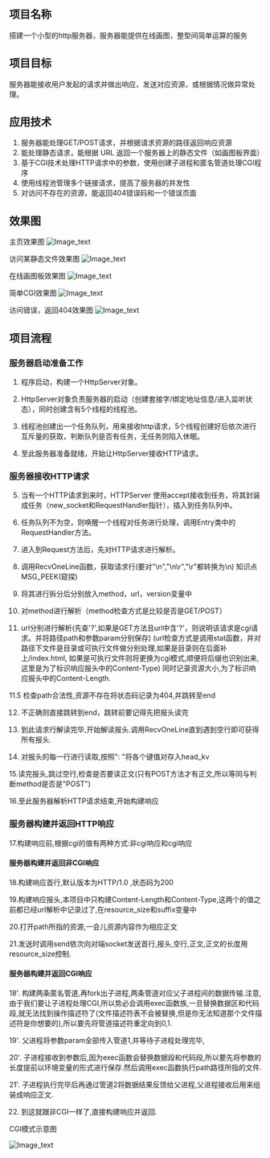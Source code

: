 ## 项目名称
搭建一个小型的http服务器，服务器能提供在线画图，整型间简单运算的服务
## 项目目标
服务器能接收用户发起的请求并做出响应，发送对应资源，或根据情况做异常处理。
## 应用技术
 1. 服务器能处理GET/POST请求，并根据请求资源的路径返回响应资源
 2. 能处理静态请求，能根据 URL 返回一个服务器上的静态文件（如画图板界面）
 3. 基于CGI技术处理HTTP请求中的参数，使用创建子进程和匿名管道处理CGI程序
 4. 使用线程池管理多个链接请求，提高了服务器的并发性
 5. 对访问不存在的资源，能返回404错误码和一个错误页面
 
 ## 效果图
 
  主页效果图
  ![Image_text](https://github.com/ferlanymh/my_http_server/blob/master/主页.png)
  
  访问某静态文件效果图
  ![Image_text](https://github.com/ferlanymh/my_http_server/blob/master/login.png)
  
  在线画图板效果图
  ![Image_text](https://github.com/ferlanymh/my_http_server/blob/master/%E7%94%BB%E5%9B%BE%E6%9D%BF.png)
  
  简单CGI效果图
  ![Image_text](https://github.com/ferlanymh/my_http_server/blob/master/简单cgi.png)
 
  访问错误，返回404效果图
 ![Image_text](https://github.com/ferlanymh/my_http_server/blob/master/404.png)
## 项目流程
### 服务器启动准备工作

1. 程序启动，构建一个HttpServer对象。

2. HttpServer对象负责服务器的启动（创建套接字/绑定地址信息/进入监听状态），同时创建含有5个线程的线程池。

3. 线程池创建出一个任务队列，用来接收http请求，5个线程创建好后依次进行互斥量的获取，判断队列是否有任务，无任务则陷入休眠。

4. 至此服务器准备就绪，开始让HttpServer接收HTTP请求。

### 服务器接收HTTP请求

5. 当有一个HTTP请求到来时，HTTPServer 使用accept接收到任务，将其封装成任务（new_socket和RequestHandler指针），插入到任务队列中。

6. 任务队列不为空，则唤醒一个线程对任务进行处理，调用Entry类中的RequestHandler方法。

7. 进入到Request方法后，先对HTTP请求进行解析。

8. 调用RecvOneLine函数，获取请求行(要对"\n","\n\r","\r"都转换为\n)  知识点MSG_PEEK(窥探)

9. 将其进行拆分后分别放入method，url，version变量中

10. 对method进行解析（method检查方式是比较是否是GET/POST）

11. url分别进行解析(先查'?',如果是GET方法且url中含'?'，则说明该请求是cgi请求。并将路径path和参数param分别保存)
   (url检查方式是调用stat函数，并对路径下文件是目录或可执行文件做分别处理,如果是目录则在后面补上/index.html,
    如果是可执行文件则将更换为cgi模式,顺便将后缀也识别出来,这里是为了标识响应报头中的Content-Type)
    同时记录资源大小,为了标识响应报头中的Content-Length.
    
11.5 检查path合法性,资源不存在将状态码记录为404,并跳转至end

12. 不正确则直接跳转到end，跳转前要记得先把报头读完

13. 到此请求行解读完毕,开始解读报头.调用RecvOneLine直到遇到空行即可获得所有报头.

14. 对报头的每一行进行读取,按照": "将各个键值对存入head_kv

15.读完报头,跳过空行,检查是否要读正文(只有POST方法才有正文,所以等同与判断method是否是"POST")

16.至此服务器解析HTTP请求结束,开始构建响应

### 服务器构建并返回HTTP响应

17.构建响应前,根据cgi的值有两种方式:非cgi响应和cgi响应

#### 服务器构建并返回非CGI响应

18.构建响应首行,默认版本为HTTP/1.0 ,状态码为200

19.构建响应报头,本项目中只构建Content-Length和Content-Type,这两个的值之前都已经url解析中记录过了,在resource_size和suffix变量中

20.打开path所指的资源,一会儿资源内容作为相应正文

21.发送时调用send依次向对端socket发送首行,报头,空行,正文,正文的长度用resource_size控制.

#### 服务器构建并返回CGI响应

18'. 构建两条匿名管道,再fork出子进程,两条管道对应父子进程间的数据传输.注意,由于我们要让子进程处理CGI,所以势必会调用exec函数族,一旦替换数据区和代码段,就无法找到操作描述符了(文件描述符表不会被替换,但是你无法知道那个文件描述符是你想要的),所以要先将管道描述符重定向到0,1.

19'. 父进程将参数param全部传入管道1,并等待子进程处理完毕,

20'. 子进程接收到参数后,因为exec函数会替换数据段和代码段,所以要先将参数的长度提前以环境变量的形式进行保存.然后调用exec函数执行path路径所指的文件.

21'. 子进程执行完毕后再通过管道2将数据结果反馈给父进程,父进程接收后用来组装成响应正文.

22. 到这就跟非CGI一样了,直接构建响应并返回.

CGI模式示意图

![Image_text](https://github.com/ferlanymh/my_http_server/blob/master/CGI.png)
